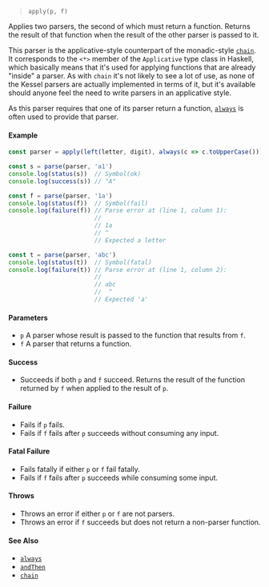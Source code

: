 <!--
 Copyright (c) 2020 Thomas J. Otterson
 
 This software is released under the MIT License.
 https://opensource.org/licenses/MIT
-->

> `apply(p, f)`

Applies two parsers, the second of which must return a function. Returns the result of that function when the result of the other parser is passed to it.

This parser is the applicative-style counterpart of the monadic-style [`chain`](chain.md). It corresponds to the `<*>` member of the `Applicative` type class in Haskell, which basically means that it's used for applying functions that are already "inside" a parser. As with `chain` it's not likely to see a lot of use, as none of the Kessel parsers are actually implemented in terms of it, but it's available should anyone feel the need to write parsers in an applicative style.

As this parser requires that one of its parser return a function, [`always`](always.md) is often used to provide that parser.

#### Example

```javascript
const parser = apply(left(letter, digit), always(c => c.toUpperCase()))

const s = parse(parser, 'a1')
console.log(status(s))  // Symbol(ok)
console.log(success(s)) // "A"

const f = parse(parser, '1a')
console.log(status(f))  // Symbol(fail)
console.log(failure(f)) // Parse error at (line 1, column 1):
                        //
                        // 1a
                        // ^
                        // Expected a letter

const t = parse(parser, 'abc')
console.log(status(t))  // Symbol(fatal)
console.log(failure(t)) // Parse error at (line 1, column 2):
                        //
                        // abc
                        //  ^
                        // Expected 'a'
```

#### Parameters

* `p` A parser whose result is passed to the function that results from `f`.
* `f` A parser that returns a function.

#### Success

* Succeeds if both `p` and `f` succeed. Returns the result of the function returned by `f` when applied to the result of `p`.

#### Failure

* Fails if `p` fails.
* Fails if `f` fails after `p` succeeds without consuming any input.

#### Fatal Failure

* Fails fatally if either `p` or `f` fail fatally.
* Fails if `f` fails after `p` succeeds while consuming some input.

#### Throws

* Throws an error if either `p` or `f` are not parsers.
* Throws an error if `f` succeeds but does not return a non-parser function.

#### See Also

* [`always`](always.md)
* [`andThen`](andthen.md)
* [`chain`](chain.md)
